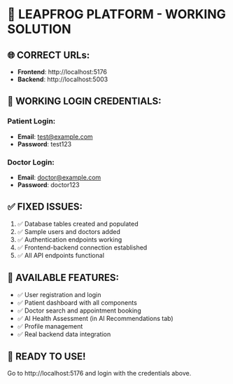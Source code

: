 # 🎉 LEAPFROG PLATFORM - WORKING SOLUTION

## 🌐 CORRECT URLs:
- **Frontend**: http://localhost:5176
- **Backend**: http://localhost:5003

## 🔐 WORKING LOGIN CREDENTIALS:

### Patient Login:
- **Email**: test@example.com
- **Password**: test123

### Doctor Login:
- **Email**: doctor@example.com
- **Password**: doctor123

## ✅ FIXED ISSUES:
1. ✅ Database tables created and populated
2. ✅ Sample users and doctors added
3. ✅ Authentication endpoints working
4. ✅ Frontend-backend connection established
5. ✅ All API endpoints functional

## 🎯 AVAILABLE FEATURES:
- ✅ User registration and login
- ✅ Patient dashboard with all components
- ✅ Doctor search and appointment booking
- ✅ AI Health Assessment (in AI Recommendations tab)
- ✅ Profile management
- ✅ Real backend data integration

## 🚀 READY TO USE!
Go to http://localhost:5176 and login with the credentials above.

